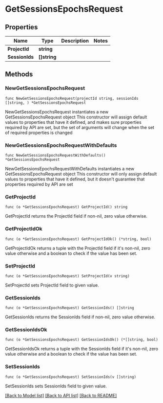 # GetSessionsEpochsRequest

## Properties

Name | Type | Description | Notes
------------ | ------------- | ------------- | -------------
**ProjectId** | **string** |  | 
**SessionIds** | **[]string** |  | 

## Methods

### NewGetSessionsEpochsRequest

`func NewGetSessionsEpochsRequest(projectId string, sessionIds []string, ) *GetSessionsEpochsRequest`

NewGetSessionsEpochsRequest instantiates a new GetSessionsEpochsRequest object
This constructor will assign default values to properties that have it defined,
and makes sure properties required by API are set, but the set of arguments
will change when the set of required properties is changed

### NewGetSessionsEpochsRequestWithDefaults

`func NewGetSessionsEpochsRequestWithDefaults() *GetSessionsEpochsRequest`

NewGetSessionsEpochsRequestWithDefaults instantiates a new GetSessionsEpochsRequest object
This constructor will only assign default values to properties that have it defined,
but it doesn't guarantee that properties required by API are set

### GetProjectId

`func (o *GetSessionsEpochsRequest) GetProjectId() string`

GetProjectId returns the ProjectId field if non-nil, zero value otherwise.

### GetProjectIdOk

`func (o *GetSessionsEpochsRequest) GetProjectIdOk() (*string, bool)`

GetProjectIdOk returns a tuple with the ProjectId field if it's non-nil, zero value otherwise
and a boolean to check if the value has been set.

### SetProjectId

`func (o *GetSessionsEpochsRequest) SetProjectId(v string)`

SetProjectId sets ProjectId field to given value.


### GetSessionIds

`func (o *GetSessionsEpochsRequest) GetSessionIds() []string`

GetSessionIds returns the SessionIds field if non-nil, zero value otherwise.

### GetSessionIdsOk

`func (o *GetSessionsEpochsRequest) GetSessionIdsOk() (*[]string, bool)`

GetSessionIdsOk returns a tuple with the SessionIds field if it's non-nil, zero value otherwise
and a boolean to check if the value has been set.

### SetSessionIds

`func (o *GetSessionsEpochsRequest) SetSessionIds(v []string)`

SetSessionIds sets SessionIds field to given value.



[[Back to Model list]](../README.md#documentation-for-models) [[Back to API list]](../README.md#documentation-for-api-endpoints) [[Back to README]](../README.md)


